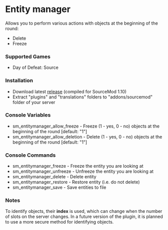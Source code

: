 # Entity manager

Allows you to perform various actions with objects at the beginning of the round:

* Delete
* Freeze

### Supported Games

* Day of Defeat: Source

### Installation

* Download latest [release](https://github.com/dronelektron/entity-manager/releases) (compiled for SourceMod 1.10)
* Extract "plugins" and "translations" folders to "addons/sourcemod" folder of your server

### Console Variables

* sm_entitymanager_allow_freeze - Freeze (1 - yes, 0 - no) objects at the beginning of the round [default: "1"]
* sm_entitymanager_allow_deletion - Delete (1 - yes, 0 - no) objects at the beginning of the round [default: "1"]

### Console Commands

* sm_entitymanager_freeze - Freeze the entity you are looking at
* sm_entitymanager_unfreeze - Unfreeze the entity you are looking at
* sm_entitymanager_delete - Delete entity
* sm_entitymanager_restore - Restore entity (i.e. do not delete)
* sm_entitymanager_save - Save entities to file

### Notes

To identify objects, their **index** is used, which can change when the number of slots on the server changes. In a future version of the plugin, it is planned to use a more secure method for identifying objects.
